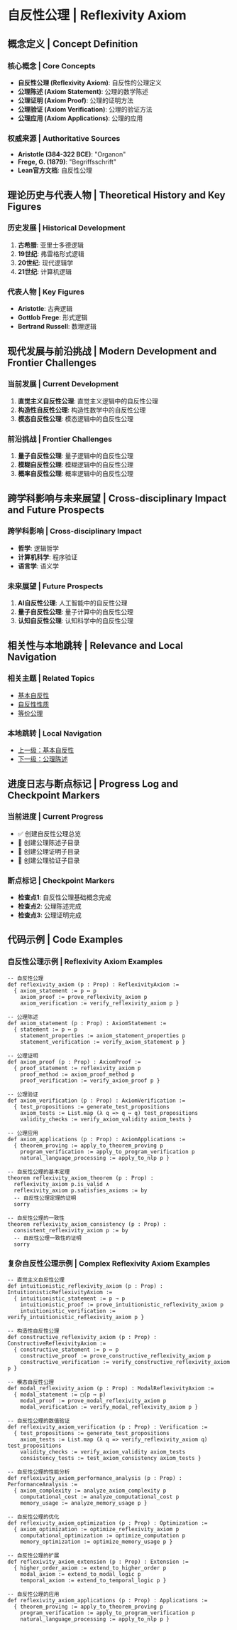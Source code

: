 # 自反性公理 | Reflexivity Axiom

## 概念定义 | Concept Definition

### 核心概念 | Core Concepts

- **自反性公理 (Reflexivity Axiom)**: 自反性的公理定义
- **公理陈述 (Axiom Statement)**: 公理的数学陈述
- **公理证明 (Axiom Proof)**: 公理的证明方法
- **公理验证 (Axiom Verification)**: 公理的验证方法
- **公理应用 (Axiom Applications)**: 公理的应用

### 权威来源 | Authoritative Sources

- **Aristotle (384-322 BCE)**: "Organon"
- **Frege, G. (1879)**: "Begriffsschrift"
- **Lean官方文档**: 自反性公理

## 理论历史与代表人物 | Theoretical History and Key Figures

### 历史发展 | Historical Development

1. **古希腊**: 亚里士多德逻辑
2. **19世纪**: 弗雷格形式逻辑
3. **20世纪**: 现代逻辑学
4. **21世纪**: 计算机逻辑

### 代表人物 | Key Figures

- **Aristotle**: 古典逻辑
- **Gottlob Frege**: 形式逻辑
- **Bertrand Russell**: 数理逻辑

## 现代发展与前沿挑战 | Modern Development and Frontier Challenges

### 当前发展 | Current Development

1. **直觉主义自反性公理**: 直觉主义逻辑中的自反性公理
2. **构造性自反性公理**: 构造性数学中的自反性公理
3. **模态自反性公理**: 模态逻辑中的自反性公理

### 前沿挑战 | Frontier Challenges

1. **量子自反性公理**: 量子逻辑中的自反性公理
2. **模糊自反性公理**: 模糊逻辑中的自反性公理
3. **概率自反性公理**: 概率逻辑中的自反性公理

## 跨学科影响与未来展望 | Cross-disciplinary Impact and Future Prospects

### 跨学科影响 | Cross-disciplinary Impact

- **哲学**: 逻辑哲学
- **计算机科学**: 程序验证
- **语言学**: 语义学

### 未来展望 | Future Prospects

1. **AI自反性公理**: 人工智能中的自反性公理
2. **量子自反性公理**: 量子计算中的自反性公理
3. **认知自反性公理**: 认知科学中的自反性公理

## 相关性与本地跳转 | Relevance and Local Navigation

### 相关主题 | Related Topics

- [基本自反性](../01-总览.md)
- [自反性性质](../../01-总览.md)
- [等价公理](../../../01-总览.md)

### 本地跳转 | Local Navigation

- [上一级：基本自反性](../01-总览.md)
- [下一级：公理陈述](02-公理陈述/01-总览.md)

## 进度日志与断点标记 | Progress Log and Checkpoint Markers

### 当前进度 | Current Progress

- ✅ 创建自反性公理总览
- 🔄 创建公理陈述子目录
- 🔄 创建公理证明子目录
- 🔄 创建公理验证子目录

### 断点标记 | Checkpoint Markers

- **检查点1**: 自反性公理基础概念完成
- **检查点2**: 公理陈述完成
- **检查点3**: 公理证明完成

## 代码示例 | Code Examples

### 自反性公理示例 | Reflexivity Axiom Examples

```lean
-- 自反性公理
def reflexivity_axiom (p : Prop) : ReflexivityAxiom :=
  { axiom_statement := p ↔ p
    axiom_proof := prove_reflexivity_axiom p
    axiom_verification := verify_reflexivity_axiom p }

-- 公理陈述
def axiom_statement (p : Prop) : AxiomStatement :=
  { statement := p ↔ p
    statement_properties := axiom_statement_properties p
    statement_verification := verify_axiom_statement p }

-- 公理证明
def axiom_proof (p : Prop) : AxiomProof :=
  { proof_statement := reflexivity_axiom p
    proof_method := axiom_proof_method p
    proof_verification := verify_axiom_proof p }

-- 公理验证
def axiom_verification (p : Prop) : AxiomVerification :=
  { test_propositions := generate_test_propositions
    axiom_tests := List.map (λ q => q ↔ q) test_propositions
    validity_checks := verify_axiom_validity axiom_tests }

-- 公理应用
def axiom_applications (p : Prop) : AxiomApplications :=
  { theorem_proving := apply_to_theorem_proving p
    program_verification := apply_to_program_verification p
    natural_language_processing := apply_to_nlp p }

-- 自反性公理的基本定理
theorem reflexivity_axiom_theorem (p : Prop) :
  reflexivity_axiom p.is_valid ∧
  reflexivity_axiom p.satisfies_axioms := by
  -- 自反性公理定理的证明
  sorry

-- 自反性公理的一致性
theorem reflexivity_axiom_consistency (p : Prop) :
  consistent_reflexivity_axiom p := by
  -- 自反性公理一致性的证明
  sorry
```

### 复杂自反性公理示例 | Complex Reflexivity Axiom Examples

```lean
-- 直觉主义自反性公理
def intuitionistic_reflexivity_axiom (p : Prop) : IntuitionisticReflexivityAxiom :=
  { intuitionistic_statement := p → p
    intuitionistic_proof := prove_intuitionistic_reflexivity_axiom p
    intuitionistic_verification := verify_intuitionistic_reflexivity_axiom p }

-- 构造性自反性公理
def constructive_reflexivity_axiom (p : Prop) : ConstructiveReflexivityAxiom :=
  { constructive_statement := p ↔ p
    constructive_proof := prove_constructive_reflexivity_axiom p
    constructive_verification := verify_constructive_reflexivity_axiom p }

-- 模态自反性公理
def modal_reflexivity_axiom (p : Prop) : ModalReflexivityAxiom :=
  { modal_statement := □(p ↔ p)
    modal_proof := prove_modal_reflexivity_axiom p
    modal_verification := verify_modal_reflexivity_axiom p }

-- 自反性公理的数值验证
def reflexivity_axiom_verification (p : Prop) : Verification :=
  { test_propositions := generate_test_propositions
    axiom_tests := List.map (λ q => verify_reflexivity_axiom q) test_propositions
    validity_checks := verify_axiom_validity axiom_tests
    consistency_tests := test_axiom_consistency axiom_tests }

-- 自反性公理的性能分析
def reflexivity_axiom_performance_analysis (p : Prop) : PerformanceAnalysis :=
  { axiom_complexity := analyze_axiom_complexity p
    computational_cost := analyze_computational_cost p
    memory_usage := analyze_memory_usage p }

-- 自反性公理的优化
def reflexivity_axiom_optimization (p : Prop) : Optimization :=
  { axiom_optimization := optimize_reflexivity_axiom p
    computational_optimization := optimize_computation p
    memory_optimization := optimize_memory_usage p }

-- 自反性公理的扩展
def reflexivity_axiom_extension (p : Prop) : Extension :=
  { higher_order_axiom := extend_to_higher_order p
    modal_axiom := extend_to_modal_logic p
    temporal_axiom := extend_to_temporal_logic p }

-- 自反性公理的应用
def reflexivity_axiom_applications (p : Prop) : Applications :=
  { theorem_proving := apply_to_theorem_proving p
    program_verification := apply_to_program_verification p
    natural_language_processing := apply_to_nlp p }
```
